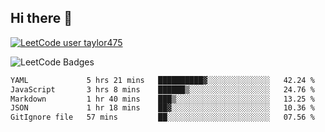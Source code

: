 ## Hi there 👋

[![LeetCode user taylor475](https://img.shields.io/badge/dynamic/json?style=for-the-badge&labelColor=black&color=%23ffa116&label=Solved&query=solvedOverTotal&url=https%3A%2F%2Fleetcode-badge.vercel.app%2Fapi%2Fusers%2Ftaylor475&logo=leetcode&logoColor=yellow)](https://leetcode.com/taylor475/)

<img src="https://leetcode-badge-showcase.vercel.app/api?username=taylor475" alt="LeetCode Badges" />

<!--START_SECTION:waka-->

```txt
YAML             5 hrs 21 mins   ██████████▓░░░░░░░░░░░░░░   42.24 %
JavaScript       3 hrs 8 mins    ██████▒░░░░░░░░░░░░░░░░░░   24.76 %
Markdown         1 hr 40 mins    ███▒░░░░░░░░░░░░░░░░░░░░░   13.25 %
JSON             1 hr 18 mins    ██▓░░░░░░░░░░░░░░░░░░░░░░   10.36 %
GitIgnore file   57 mins         ██░░░░░░░░░░░░░░░░░░░░░░░   07.56 %
```

<!--END_SECTION:waka-->

<!--
**taylor475/taylor475** is a ✨ _special_ ✨ repository because its `README.md` (this file) appears on your GitHub profile.

Here are some ideas to get you started:

- 🔭 I’m currently working on ...
- 🌱 I’m currently learning ...
- 👯 I’m looking to collaborate on ...
- 🤔 I’m looking for help with ...
- 💬 Ask me about ...
- 📫 How to reach me: ...
- 😄 Pronouns: ...
- ⚡ Fun fact: ...
-->
